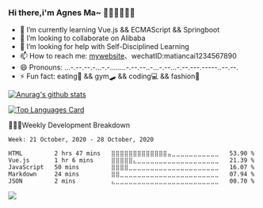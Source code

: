 ### Hi there,i'm Agnes Ma~ 🤏🏾🤩👩🏼‍💻


- 🌱 I’m currently learning Vue.js && ECMAScript && Springboot
- 👯 I’m looking to collaborate on Alibaba
- 🤔 I’m looking for help with Self-Disciplined Learning
- 📫 How to reach me: [mywebsite](https://agnesma.top/)、wechatID:matiancai1234567890
- 😄 Pronouns: \...\-\.-\-.--\.-.\..\-.-.\....\...\-\.-\-.--\.\.-\...\-.--\...\-\.-\-.--\-.--\---\..-\-.\--.
- ⚡ Fun fact: eating🥑 && gym🛹 && coding💻 && fashion👒

[![Anurag's github stats](https://github-readme-stats.vercel.app/api?username=Agnes1030&show_icons=true)](https://github.com/anuraghazra/github-readme-stats)

[![Top Languages Card](https://github-readme-stats.vercel.app/api/top-langs/?username=Agnes1030&layout=compact)](https://github.com/anuraghazra/github-readme-stats)

🧘🏼‍♀️Weekly Development Breakdown
  <!--START_SECTION:waka-->
```text
Week: 21 October, 2020 - 28 October, 2020

HTML         2 hrs 47 mins   ⣿⣿⣿⣿⣿⣿⣿⣿⣿⣿⣿⣿⣿⣤⣀⣀⣀⣀⣀⣀⣀⣀⣀⣀⣀   53.90 % 
Vue.js       1 hr 6 mins     ⣿⣿⣿⣿⣿⣄⣀⣀⣀⣀⣀⣀⣀⣀⣀⣀⣀⣀⣀⣀⣀⣀⣀⣀⣀   21.39 % 
JavaScript   50 mins         ⣿⣿⣿⣿⣀⣀⣀⣀⣀⣀⣀⣀⣀⣀⣀⣀⣀⣀⣀⣀⣀⣀⣀⣀⣀   16.07 % 
Markdown     24 mins         ⣿⣿⣀⣀⣀⣀⣀⣀⣀⣀⣀⣀⣀⣀⣀⣀⣀⣀⣀⣀⣀⣀⣀⣀⣀   07.94 % 
JSON         2 mins          ⣄⣀⣀⣀⣀⣀⣀⣀⣀⣀⣀⣀⣀⣀⣀⣀⣀⣀⣀⣀⣀⣀⣀⣀⣀   00.70 % 
```
<!--END_SECTION:waka-->

![](http://profile-counter.glitch.me/Agnes1030/count.svg)

